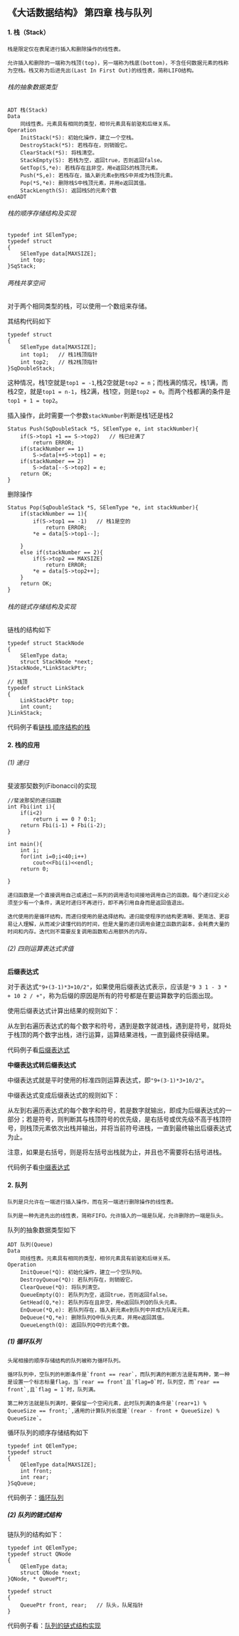 ## 《大话数据结构》 第四章 栈与队列

#### 1. 栈（Stack）

    栈是限定仅在表尾进行插入和删除操作的线性表。
    
    允许插入和删除的一端称为栈顶(top)，另一端称为栈底(bottom)，不含任何数据元素的栈称为空栈。栈又称为后进先出(Last In First Out)的线性表，简称LIFO结构。
    
###### 栈的抽象数据类型

```
ADT 栈(Stack)
Data
    同线性表。元素具有相同的类型，相邻元素具有前驱和后继关系。
Operation
    InitStack(*S): 初始化操作，建立一个空栈。
    DestroyStack(*S): 若栈存在，则销毁它。
    ClearStack(*S): 将栈清空。
    StackEmpty(S): 若栈为空，返回true，否则返回false。
    GetTop(S,*e): 若栈存在且非空，用e返回S的栈顶元素。
    Push(*S,e): 若栈存在，插入新元素e到栈S中并成为栈顶元素。
    Pop(*S,*e): 删除栈S中栈顶元素，并用e返回其值。
    StackLength(S): 返回栈S的元素个数
endADT
```

###### 栈的顺序存储结构及实现

```
typedef int SElemType;
typedef struct
{
    SElemType data[MAXSIZE];
    int top;
}SqStack;
```

###### 两栈共享空间

对于两个相同类型的栈，可以使用一个数组来存储。

其结构代码如下

```
typedef struct
{
    SElemType data[MAXSIZE];
    int top1;   // 栈1栈顶指针
    int top2;   // 栈2栈顶指针
}SqDoubleStack;
```

这种情况，栈1空就是`top1 = -1`,栈2空就是`top2 = n`；而栈满的情况，栈1满，而栈2空，就是`top1 = n-1`，栈2满，栈1空，则是`top2 = 0`。而两个栈都满的条件是`top1 + 1 = top2`。

插入操作，此时需要一个参数`stackNumber`判断是栈1还是栈2

```
Status Push(SqDoubleStack *S, SElemType e, int stackNumber){
    if(S->top1 +1 == S->top2)   // 栈已经满了
        return ERROR;
    if(stackNumber == 1)
        S->data[++S->top1] = e;
    if(stackNumber == 2)
        S->data[--S->top2] = e;
    return OK;
}
```

删除操作

```
Status Pop(SqDoubleStack *S, SElemType *e, int stackNumber){
    if(stackNumber == 1){
        if(S->top1 == -1)   // 栈1是空的
            return ERROR;
        *e = data[S->top1--];
        
    }
    else if(stackNumber == 2){
        if(S->top2 == MAXSIZE)
            return ERROR;
        *e = data[S->top2++];
    }
    return OK;
}
```


###### 栈的链式存储结构及实现
链栈的结构如下

```
typedef struct StackNode
{
    SElemType data;
    struct StackNode *next;
}StackNode,*LinkStackPtr;

// 栈顶
typedef struct LinkStack
{
    LinkStackPtr top;
    int count;
}LinkStack;
```

代码例子看[链栈](https://github.com/ccc013/Study-Notes/blob/master/DataStructe%20%26%20Algorithm/CodeExample/LinkStack.md),[顺序结构的栈](https://github.com/ccc013/Study-Notes/blob/master/DataStructe%20%26%20Algorithm/CodeExample/OrderStack.md)


#### 2. 栈的应用

###### (1) 递归

斐波那契数列(Fibonacci)的实现


```
//斐波那契的递归函数
int Fbi(int i){
    if(i<2)
        return i == 0 ? 0:1;
    return Fbi(i-1) + Fbi(i-2);
}

int main(){
    int i;
    for(int i=0;i<40;i++)
        cout<<Fbi(i)<<endl;
    return 0;

}
```

    递归函数是一个直接调用自己或通过一系列的调用语句间接地调用自己的函数。每个递归定义必须至少有一个条件，满足时递归不再进行，即不再引用自身而是返回值退出。
    
    迭代使用的是循环结构，而递归使用的是选择结构。递归能使程序的结构更清晰、更简洁、更容易让人理解，从而减少读懂代码的时间，但是大量的递归调用会建立函数的副本，会耗费大量的时间和内存。迭代则不需要反复调用函数和占用额外的内存。
    
###### (2) 四则运算表达式求值

**后缀表达式**

  对于表达式`"9+(3-1)*3+10/2"`，如果使用后缀表达式表示，应该是`"9 3 1 - 3 * + 10 2 / +"`，称为后缀的原因是所有的符号都是在要运算数字的后面出现。
  
  使用后缀表达式计算出结果的规则如下：
  

  从左到右遍历表达式的每个数字和符号，遇到是数字就进栈，遇到是符号，就将处于栈顶的两个数字出栈，进行运算，运算结果进栈，一直到最终获得结果。


代码例子看[后缀表达式](https://github.com/ccc013/Study-Notes/blob/master/DataStructe%20%26%20Algorithm/CodeExample/postfix%20expression.md)


**中缀表达式转后缀表达式**

  中缀表达式就是平时使用的标准四则运算表达式，即`"9+(3-1)*3+10/2"`。
  
  中缀表达式变成后缀表达式的规则如下：
  
  从左到右遍历表达式的每个数字和符号，若是数字就输出，即成为后缀表达式的一部分；若是符号，则判断其与栈顶符号的优先级，是右括号或优先级不高于栈顶符号，则栈顶元素依次出栈并输出，并将当前符号进栈，一直到最终输出后缀表达式为止。
  
  注意，如果是右括号，则是将左括号出栈就为止，并且也不需要将右括号进栈。

代码例子看[中缀表达式](https://github.com/ccc013/Study-Notes/blob/master/DataStructe%20%26%20Algorithm/CodeExample/infix%20expression.md)


#### 2. 队列
    
    队列是只允许在一端进行插入操作，而在另一端进行删除操作的线性表。
    
    队列是一种先进先出的线性表，简称FIFO。允许插入的一端是队尾，允许删除的一端是队头。

队列的抽象数据类型如下

```
ADT 队列(Queue)
Data
    同线性表。元素具有相同的类型，相邻元素具有前驱和后继关系。
Operation
    InitQueue(*Q): 初始化操作，建立一个空队列Q。
    DestroyQueue(*Q): 若队列存在，则销毁它。
    ClearQueue(*Q): 将队列清空。
    QueueEmpty(Q): 若队列为空，返回true，否则返回false。
    GetHead(Q,*e): 若队列存在且非空，用e返回队列Q的队头元素。
    EnQueue(*Q,e): 若队列存在，插入新元素e到队列中并成为队尾元素。
    DeQueue(*Q,*e): 删除队列Q中队头元素，并用e返回其值。
    QueueLength(Q): 返回队列Q中的元素个数。
```

##### (1) 循环队列
    头尾相接的顺序存储结构的队列被称为循环队列。
    
    循环队列中，空队列的判断条件是`front == rear`，而队列满的判断方法是有两种，第一种是设置一个标志标量flag，当`rear == front`且`flag=0`时，队列空，而`rear == front`,且`flag = 1`时，队列满。
    
    第二种方法就是队列满时，要保留一个空闲元素，此时队列满的条件是`(rear+1) % QueueSize == front;`,通用的计算队列长度是`(rear - front + QueueSize) % QueueSize`。

循环队列的顺序存储结构如下

```
typedef int QElemType;
typedef struct
{
    QElemType data[MAXSIZE];
    int front;
    int rear;
}SqQueue;
```

代码例子：[循环队列](https://github.com/ccc013/Study-Notes/blob/master/DataStructe%20%26%20Algorithm/CodeExample/CirculateQueue.md)

##### (2) 队列的链式结构

链队列的结构如下：

```
typedef int QElemType;
typedef struct QNode
{
    QElemType data;
    struct QNode *next;
}QNode, * QueuePtr;

typedef struct
{
    QueuePtr front, rear;   // 队头，队尾指针
}
```

代码例子看：[队列的链式结构实现](https://github.com/ccc013/Study-Notes/blob/master/DataStructe%20%26%20Algorithm/CodeExample/LinkQueue.md)




